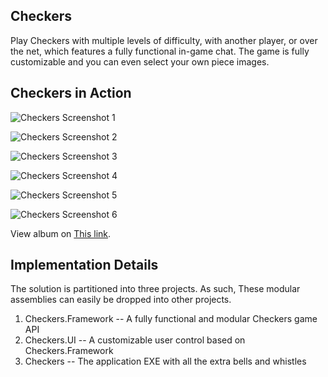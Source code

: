 Checkers
--------

Play Checkers with multiple levels of difficulty, with another player, or over
the net, which features a fully functional in-game chat. The game is fully
customizable and you can even select your own piece images.


Checkers in Action
------------------

![Checkers Screenshot 1](http://i.imgur.com/8FY7V.png "The game.")

![Checkers Screenshot 2](http://i.imgur.com/9k3qc.png "It starts. Player against computer.")

![Checkers Screenshot 3](http://i.imgur.com/ekLYk.png "Player is winning!")

![Checkers Screenshot 4](http://i.imgur.com/ymOqp.png "The New Game dialog with custom pieces.")

![Checkers Screenshot 5](http://i.imgur.com/6EFCR.png "Setting up a network game on the New Game dialog.")

![Checkers Screenshot 6](http://i.imgur.com/nrPl8.png "Player vs computer with custom pieces!")

View album on [This link](http://imgur.com/a/Lbf3q "imgur").


Implementation Details
----------------------

The solution is partitioned into three projects. As such, These modular
assemblies can easily be dropped into other projects.
  
  1. Checkers.Framework -- A fully functional and modular Checkers game API
  2. Checkers.UI -- A customizable user control based on Checkers.Framework
  3. Checkers -- The application EXE with all the extra bells and whistles
